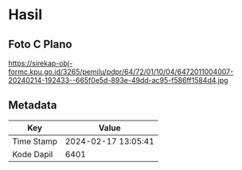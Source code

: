 # Hasil

## Foto C Plano

https://sirekap-obj-formc.kpu.go.id/3265/pemilu/pdpr/64/72/01/10/04/6472011004007-20240214-192433--665f0e5d-893e-49dd-ac95-f586ff1584d4.jpg


## Metadata

| Key        | Value               |
| ---------- | ------------------- |
| Time Stamp | 2024-02-17 13:05:41 |
| Kode Dapil | 6401                |



